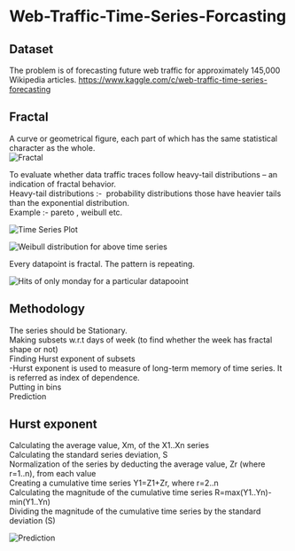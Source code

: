 # Web-Traffic-Time-Series-Forcasting
## Dataset
The problem is of forecasting future web traffic for approximately 145,000 Wikipedia articles. https://www.kaggle.com/c/web-traffic-time-series-forecasting <br>

## Fractal
A curve or geometrical figure, each part of which has the same statistical character as the whole.<br>
![Fractal](https://github.com/Varchita-Lalwani/Web-Traffic-Time-Series-Forcasting/blob/main/fractal.jpg)

To evaluate whether data traffic traces follow heavy-tail distributions – an indication of fractal behavior.<br>
Heavy-tail distributions :-  probability distributions those have heavier tails than the exponential distribution. <br> 
Example :- pareto , weibull etc. <br>

![Time Series Plot](https://github.com/Varchita-Lalwani/Web-Traffic-Time-Series-Forcasting/blob/main/time-series-plot.png)

![Weibull distribution for above time series](https://github.com/Varchita-Lalwani/Web-Traffic-Time-Series-Forcasting/blob/main/Weibull%20distribution%20for%20above%20time%20series.png)

Every datapoint is fractal. The pattern is repeating.<br>

![Hits of only monday for a particular datapooint](https://github.com/Varchita-Lalwani/Web-Traffic-Time-Series-Forcasting/blob/main/data%20of%20every%20monday.png)

## Methodology 

The series should be Stationary. <br>
Making subsets w.r.t days of week (to find whether the week has fractal shape or not) <br>
Finding Hurst exponent of subsets <br>
	-Hurst exponent is used to measure of long-term memory of time 	series. It is referred as index of dependence.<br>
Putting in bins<br>
Prediction<br>


## Hurst exponent

Calculating the average value, Xm, of the X1..Xn series<br>
Calculating the standard series deviation, S<br>
Normalization of the series by deducting the average value, Zr (where r=1..n), from each value<br>
Creating a cumulative time series Y1=Z1+Zr, where r=2..n<br>
Calculating the magnitude of the cumulative time series R=max(Y1..Yn)-min(Y1..Yn) <br>
Dividing the magnitude of the cumulative time series by the standard deviation (S) <br>

![Prediction](https://github.com/Varchita-Lalwani/Web-Traffic-Time-Series-Forcasting/blob/main/Prediction.PNG)


